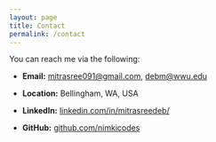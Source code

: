 ```yaml
---
layout: page
title: Contact
permalink: /contact
---
```


You can reach me via the following:

* **Email:** [mitrasree091@gmail.com](mailto:mitrasree091@gmail.com), [debm@wwu.edu](mailto:debm@wwu.edu) 
* **Location:** Bellingham, WA, USA 

* **LinkedIn:** [linkedin.com/in/mitrasreedeb/](https://linkedin.com/in/mitrasreedeb)
* **GitHub:** [github.com/nimkicodes](https://github.com/nimkicodes)
